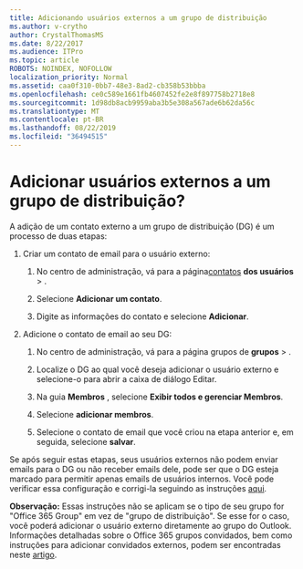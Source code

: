 ```yaml
---
title: Adicionando usuários externos a um grupo de distribuição
ms.author: v-crytho
author: CrystalThomasMS
ms.date: 8/22/2017
ms.audience: ITPro
ms.topic: article
ROBOTS: NOINDEX, NOFOLLOW
localization_priority: Normal
ms.assetid: caa0f310-0bb7-48e3-8ad2-cb358b53bbba
ms.openlocfilehash: ce0c589e1661fb4607452fe2e8f897758b2718e8
ms.sourcegitcommit: 1d98db8acb9959aba3b5e308a567ade6b62da56c
ms.translationtype: MT
ms.contentlocale: pt-BR
ms.lasthandoff: 08/22/2019
ms.locfileid: "36494515"
---
```

# <a name="add-external-users-to-a-distribution-group"></a>Adicionar usuários externos a um grupo de distribuição?

A adição de um contato externo a um grupo de distribuição (DG) é um processo de duas etapas:
  
1. Criar um contato de email para o usuário externo:
    
    1. No centro de administração, vá para a página[contatos](https://admin.microsoft.com/adminportal/home#/Contact) **dos usuários** > . 
    
    2. Selecione **Adicionar um contato**.
    
    3. Digite as informações do contato e selecione **Adicionar**.
    
2. Adicione o contato de email ao seu DG:
    
    1. No centro de administração, vá para a página grupos de **grupos** > [](https://admin.microsoft.com/adminportal/home#/groups) . 
    
    2. Localize o DG ao qual você deseja adicionar o usuário externo e selecione-o para abrir a caixa de diálogo Editar.
    
    3. Na guia **Membros** , selecione **Exibir todos e gerenciar Membros**. 
    
    4. Selecione **adicionar membros**.
    
    5. Selecione o contato de email que você criou na etapa anterior e, em seguida, selecione **salvar**.
    
Se após seguir estas etapas, seus usuários externos não podem enviar emails para o DG ou não receber emails dele, pode ser que o DG esteja marcado para permitir apenas emails de usuários internos. Você pode verificar essa configuração e corrigi-la seguindo as instruções [aqui](https://support.office.com/article/Fix-email-delivery-issues-for-error-code-5-7-133-in-Office-365-991abc19-7756-438f-abcb-39f69b80f284.aspx).
  
 **Observação:** Essas instruções não se aplicam se o tipo de seu grupo for "Office 365 Group" em vez de "grupo de distribuição". Se esse for o caso, você poderá adicionar o usuário externo diretamente ao grupo do Outlook. Informações detalhadas sobre o Office 365 grupos convidados, bem como instruções para adicionar convidados externos, podem ser encontradas neste [artigo](https://support.office.com/article/Guest-access-in-Office-365-Groups-bfc7a840-868f-4fd6-a390-f347bf51aff6.aspx).
  